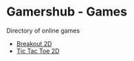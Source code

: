 # Gamershub - Games
Directory of online games

- [Breakout 2D](https://gamershub.in/games/breakout-2d/index.html)
- [Tic Tac Toe 2D](https://gamershub.in/games/tic-tac-toe/index.html)
